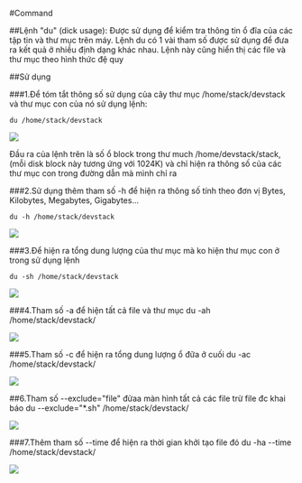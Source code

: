 #Command

##Lệnh "du" (dick usage): 
Được sử dụng để kiểm tra thông tin ổ đĩa của các tập tin và thư mục trên máy. Lệnh du có 1 vài tham số được sử dụng để đưa ra kết quả ở nhiều định dạng khác nhau. Lệnh này cũng hiển thị các file và thư mục theo hình thức đệ quy

##Sử dụng

###1.Để tóm tắt thông số sử dụng của cây thư mục /home/stack/devstack và thư mục con của nó sử dụng lệnh:

    du /home/stack/devstack

<img src="http://i.imgur.com/PwXpXo3.png">

Đầu ra của lệnh trên là số ổ block trong thư much /home/devstack/stack, (mỗi disk block này tương ứng với 1024K) và chỉ hiện ra thông số của các thư mục con trong đường dẫn mà mình chỉ ra


###2.Sử dụng thêm tham số -h để hiện ra thông số tính theo đơn vị Bytes, Kilobytes, Megabytes, Gigabytes...

    du -h /home/stack/devstack

<img src="http://i.imgur.com/77rfXHt.png">

###3.Để hiện ra tổng dung lượng của thư mục mà ko hiện thư mục con ở trong sử dụng lệnh

    du -sh /home/stack/devstack

<img src="http://i.imgur.com/0xyJrDg.png">

###4.Tham số -a để hiện tất cả file và thư mục
    du -ah /home/stack/devstack/

<img src="http://i.imgur.com/ptGup44.png">

###5.Tham số -c để hiện ra tổng dung lượng ổ đữa ở cuối
    du -ac /home/stack/devstack/

<img src="http://i.imgur.com/Q5uyBWr.png:">

##6.Tham số --exclude="file" đửaa màn hình tất cả các file trừ file đc khai báo
    du --exclude="*.sh" /home/stack/devstack/

<img src="http://i.imgur.com/0udqDeT.png">

###7.Thêm tham số --time để hiện ra thời gian khởi tạo file đó
    du -ha --time /home/stack/devstack/
 
<img src="http://i.imgur.com/hLY9RDy.png">	